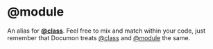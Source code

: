 # @module

An alias for __[@class](more.tags.class)__. Feel free to mix and match within your code, just remember that Documon treats [@class](more.tags.class) and [@module](more.tags.module) the same.

